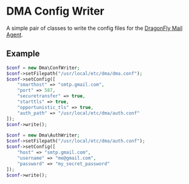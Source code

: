 # DMA Config Writer

A simple pair of classes to write the config files for the [DragonFly Mail Agent](https://github.com/corecode/dma).

## Example

```php
$conf = new Dma\ConfWriter;
$conf->setFilepath("/usr/local/etc/dma/dma.conf");
$conf->setConfig([
    "smarthost" => "smtp.gmail.com",
    "port" => 587,
    "securetransfer" => true,
    "starttls" => true,
    "opportunistic_tls" => true,
    "auth_path" => "/usr/local/etc/dma/auth.conf"
]);
$conf->write();

$conf = new Dma\AuthWriter;
$conf->setFilepath("/usr/local/etc/dma/auth.conf");
$conf->setConfig([
    "host" => "smtp.gmail.com",
    "username" => "me@gmail.com",
    "password" => "my_secret_password"
]);
$conf->write();
```